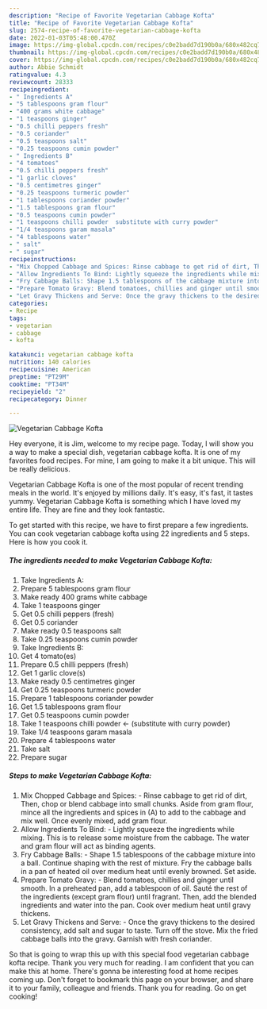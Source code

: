 ```yaml
---
description: "Recipe of Favorite Vegetarian Cabbage Kofta"
title: "Recipe of Favorite Vegetarian Cabbage Kofta"
slug: 2574-recipe-of-favorite-vegetarian-cabbage-kofta
date: 2022-01-03T05:48:00.470Z
image: https://img-global.cpcdn.com/recipes/c0e2badd7d190b0a/680x482cq70/vegetarian-cabbage-kofta-recipe-main-photo.jpg
thumbnail: https://img-global.cpcdn.com/recipes/c0e2badd7d190b0a/680x482cq70/vegetarian-cabbage-kofta-recipe-main-photo.jpg
cover: https://img-global.cpcdn.com/recipes/c0e2badd7d190b0a/680x482cq70/vegetarian-cabbage-kofta-recipe-main-photo.jpg
author: Abbie Schmidt
ratingvalue: 4.3
reviewcount: 28333
recipeingredient:
- " Ingredients A"
- "5 tablespoons gram flour"
- "400 grams white cabbage"
- "1 teaspoons ginger"
- "0.5 chilli peppers fresh"
- "0.5 coriander"
- "0.5 teaspoons salt"
- "0.25 teaspoons cumin powder"
- " Ingredients B"
- "4 tomatoes"
- "0.5 chilli peppers fresh"
- "1 garlic cloves"
- "0.5 centimetres ginger"
- "0.25 teaspoons turmeric powder"
- "1 tablespoons coriander powder"
- "1.5 tablespoons gram flour"
- "0.5 teaspoons cumin powder"
- "1 teaspoons chilli powder  substitute with curry powder"
- "1/4 teaspoons garam masala"
- "4 tablespoons water"
- " salt"
- " sugar"
recipeinstructions:
- "Mix Chopped Cabbage and Spices: Rinse cabbage to get rid of dirt, Then, chop or blend cabbage into small chunks. Aside from gram flour, mince all the ingredients and spices in (A) to add to the cabbage and mix well. Once evenly mixed, add gram flour."
- "Allow Ingredients To Bind: Lightly squeeze the ingredients while mixing. This is to release some moisture from the cabbage. The water and gram flour will act as binding agents."
- "Fry Cabbage Balls: Shape 1.5 tablespoons of the cabbage mixture into a ball. Continue shaping with the rest of mixture. Fry the cabbage balls in a pan of heated oil over medium heat until evenly browned. Set aside."
- "Prepare Tomato Gravy: Blend tomatoes, chillies and ginger until smooth. In a preheated pan, add a tablespoon of oil. Sauté the rest of the ingredients (except gram flour) until fragrant. Then, add the blended ingredients and water into the pan. Cook over medium heat until gravy thickens."
- "Let Gravy Thickens and Serve: Once the gravy thickens to the desired consistency, add salt and sugar to taste. Turn off the stove. Mix the fried cabbage balls into the gravy. Garnish with fresh coriander."
categories:
- Recipe
tags:
- vegetarian
- cabbage
- kofta

katakunci: vegetarian cabbage kofta 
nutrition: 140 calories
recipecuisine: American
preptime: "PT29M"
cooktime: "PT34M"
recipeyield: "2"
recipecategory: Dinner

---
```



![Vegetarian Cabbage Kofta](https://img-global.cpcdn.com/recipes/c0e2badd7d190b0a/680x482cq70/vegetarian-cabbage-kofta-recipe-main-photo.jpg)

Hey everyone, it is Jim, welcome to my recipe page. Today, I will show you a way to make a special dish, vegetarian cabbage kofta. It is one of my favorites food recipes. For mine, I am going to make it a bit unique. This will be really delicious.

Vegetarian Cabbage Kofta is one of the most popular of recent trending meals in the world. It's enjoyed by millions daily. It's easy, it's fast, it tastes yummy. Vegetarian Cabbage Kofta is something which I have loved my entire life. They are fine and they look fantastic.




To get started with this recipe, we have to first prepare a few ingredients. You can cook vegetarian cabbage kofta using 22 ingredients and 5 steps. Here is how you cook it.

<!--inarticleads1-->

##### The ingredients needed to make Vegetarian Cabbage Kofta:

1. Take  Ingredients A:
1. Prepare 5 tablespoons gram flour
1. Make ready 400 grams white cabbage
1. Take 1 teaspoons ginger
1. Get 0.5 chilli peppers (fresh)
1. Get 0.5 coriander
1. Make ready 0.5 teaspoons salt
1. Take 0.25 teaspoons cumin powder
1. Take  Ingredients B:
1. Get 4 tomato(es)
1. Prepare 0.5 chilli peppers (fresh)
1. Get 1 garlic clove(s)
1. Make ready 0.5 centimetres ginger
1. Get 0.25 teaspoons turmeric powder
1. Prepare 1 tablespoons coriander powder
1. Get 1.5 tablespoons gram flour
1. Get 0.5 teaspoons cumin powder
1. Take 1 teaspoons chilli powder &lt;- (substitute with curry powder)
1. Take 1/4 teaspoons garam masala
1. Prepare 4 tablespoons water
1. Take  salt
1. Prepare  sugar




<!--inarticleads2-->

##### Steps to make Vegetarian Cabbage Kofta:

1. Mix Chopped Cabbage and Spices: - Rinse cabbage to get rid of dirt, Then, chop or blend cabbage into small chunks. Aside from gram flour, mince all the ingredients and spices in (A) to add to the cabbage and mix well. Once evenly mixed, add gram flour.
1. Allow Ingredients To Bind: - Lightly squeeze the ingredients while mixing. This is to release some moisture from the cabbage. The water and gram flour will act as binding agents.
1. Fry Cabbage Balls: - Shape 1.5 tablespoons of the cabbage mixture into a ball. Continue shaping with the rest of mixture. Fry the cabbage balls in a pan of heated oil over medium heat until evenly browned. Set aside.
1. Prepare Tomato Gravy: - Blend tomatoes, chillies and ginger until smooth. In a preheated pan, add a tablespoon of oil. Sauté the rest of the ingredients (except gram flour) until fragrant. Then, add the blended ingredients and water into the pan. Cook over medium heat until gravy thickens.
1. Let Gravy Thickens and Serve: - Once the gravy thickens to the desired consistency, add salt and sugar to taste. Turn off the stove. Mix the fried cabbage balls into the gravy. Garnish with fresh coriander.




So that is going to wrap this up with this special food vegetarian cabbage kofta recipe. Thank you very much for reading. I am confident that you can make this at home. There's gonna be interesting food at home recipes coming up. Don't forget to bookmark this page on your browser, and share it to your family, colleague and friends. Thank you for reading. Go on get cooking!
